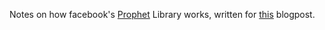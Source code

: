 
Notes on how facebook's [Prophet](https://facebookincubator.github.io/prophet/) Library works, written for [this](http://www.degeneratestate.org/posts/2017/Jul/24/making-a-prophet/) blogpost.
